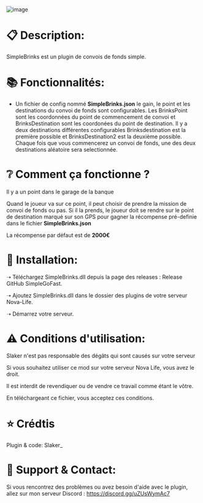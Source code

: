 ![image](https://github.com/SlakerDev/SimpleBrinks/assets/113236981/f2aeda2d-019a-4274-903c-2d58c37ca07b)



# 📋 Description:
SimpleBrinks est un plugin de convois de fonds simple.

# 📚  Fonctionnalités:

- Un fichier de config nommé **SimpleBrinks.json** le gain, le point et les destinations du convoi de fonds sont configurables. Les BrinksPoint sont les coordonnées du point de commencement de convoi et BrinksDestination sont les coordonées du point de destination. Il y a deux destinations différentes configurables Brinksdestination est la première possible et BrinksDestination2 est la deuxième possible. Chaque fois que vous commencerez un convoi de fonds, une des deux destinations aléatoire sera selectionnée.


# ❔ Comment ça fonctionne ?
Il y a un point dans le garage de la banque

Quand le joueur va sur ce point, il peut choisir de prendre la mission de convoi de fonds ou pas. Si il la prends, le joueur doit se rendre sur le point de destination marqué sur son GPS pour gagner la récompense pré-definie dans le fichier **SimpleBrinks.json**

La récompense par défaut est de **2000€**

# 📁 Installation:
➝ Téléchargez SimpleBrinks.dll depuis la page des releases : Release GitHub SimpleGoFast.

➝ Ajoutez SimpleBrinks.dll dans le dossier des plugins de votre serveur Nova-Life.

➝ Démarrez votre serveur.

# ⚠ Conditions d'utilisation:
Slaker n'est pas responsable des dégâts qui sont causés sur votre serveur

Si vous souhaitez utiliser ce mod sur votre serveur Nova Life, vous avez le droit.

Il est interdit de revendiquer ou de vendre ce travail comme étant le vôtre.

En téléchargeant ce fichier, vous acceptez ces conditions.

# ⭐ Crédtis
Plugin & code: Slaker_

# 🔌 Support & Contact:
Si vous rencontrez des problèmes ou avez besoin d'aide avec le plugin, allez sur mon serveur Discord : https://discord.gg/uZUsWymAc7
